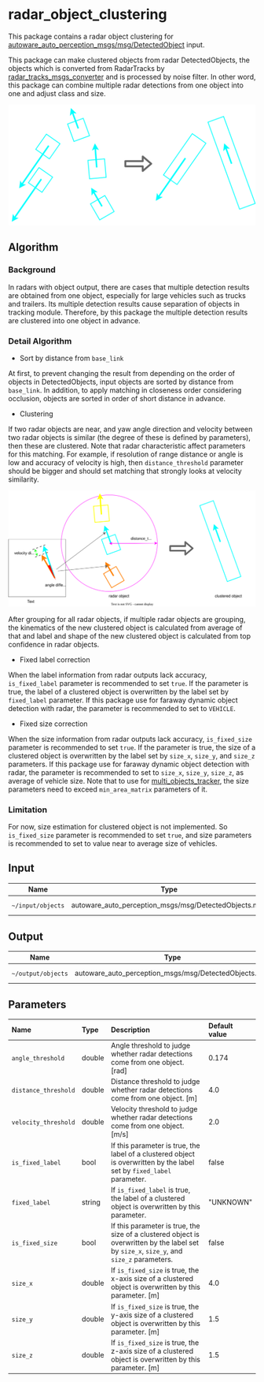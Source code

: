 # radar_object_clustering

This package contains a radar object clustering for [autoware_auto_perception_msgs/msg/DetectedObject](https://gitlab.com/autowarefoundation/autoware.auto/autoware_auto_msgs/-/blob/master/autoware_auto_perception_msgs/msg/DetectedObject.idl) input.

This package can make clustered objects from radar DetectedObjects, the objects which is converted from RadarTracks by [radar_tracks_msgs_converter](https://github.com/autowarefoundation/autoware.universe/tree/main/perception/radar_tracks_msgs_converter) and is processed by noise filter.
In other word, this package can combine multiple radar detections from one object into one and adjust class and size.

![radar_clustering](docs/radar_clustering.drawio.svg)

## Algorithm

### Background

In radars with object output, there are cases that multiple detection results are obtained from one object, especially for large vehicles such as trucks and trailers.
Its multiple detection results cause separation of objects in tracking module.
Therefore, by this package the multiple detection results are clustered into one object in advance.

### Detail Algorithm

- Sort by distance from `base_link`

At first, to prevent changing the result from depending on the order of objects in DetectedObjects, input objects are sorted by distance from `base_link`.
In addition, to apply matching in closeness order considering occlusion, objects are sorted in order of short distance in advance.

- Clustering

If two radar objects are near, and yaw angle direction and velocity between two radar objects is similar (the degree of these is defined by parameters), then these are clustered.
Note that radar characteristic affect parameters for this matching.
For example, if resolution of range distance or angle is low and accuracy of velocity is high, then `distance_threshold` parameter should be bigger and should set matching that strongly looks at velocity similarity.

![clustering](docs/clustering.drawio.svg)

After grouping for all radar objects, if multiple radar objects are grouping, the kinematics of the new clustered object is calculated from average of that and label and shape of the new clustered object is calculated from top confidence in radar objects.

- Fixed label correction

When the label information from radar outputs lack accuracy, `is_fixed_label` parameter is recommended to set `true`.
If the parameter is true, the label of a clustered object is overwritten by the label set by `fixed_label` parameter.
If this package use for faraway dynamic object detection with radar, the parameter is recommended to set to `VEHICLE`.

- Fixed size correction

When the size information from radar outputs lack accuracy, `is_fixed_size` parameter is recommended to set `true`.
If the parameter is true, the size of a clustered object is overwritten by the label set by `size_x`, `size_y`, and `size_z` parameters.
If this package use for faraway dynamic object detection with radar, the parameter is recommended to set to
`size_x`, `size_y`, `size_z`, as average of vehicle size.
Note that to use for [multi_objects_tracker](https://github.com/autowarefoundation/autoware.universe/tree/main/perception/multi_object_tracker), the size parameters need to exceed `min_area_matrix` parameters of it.

### Limitation

For now, size estimation for clustered object is not implemented.
So `is_fixed_size` parameter is recommended to set `true`, and size parameters is recommended to set to value near to average size of vehicles.

## Input

| Name              | Type                                                  | Description    |
| ----------------- | ----------------------------------------------------- | -------------- |
| `~/input/objects` | autoware_auto_perception_msgs/msg/DetectedObjects.msg | Radar objects. |

## Output

| Name               | Type                                                  | Description    |
| ------------------ | ----------------------------------------------------- | -------------- |
| `~/output/objects` | autoware_auto_perception_msgs/msg/DetectedObjects.msg | Output objects |

## Parameters

| Name                 | Type   | Description                                                                                                                               | Default value |
| :------------------- | :----- | :---------------------------------------------------------------------------------------------------------------------------------------- | :------------ |
| `angle_threshold`    | double | Angle threshold to judge whether radar detections come from one object. [rad]                                                             | 0.174         |
| `distance_threshold` | double | Distance threshold to judge whether radar detections come from one object. [m]                                                            | 4.0           |
| `velocity_threshold` | double | Velocity threshold to judge whether radar detections come from one object. [m/s]                                                          | 2.0           |
| `is_fixed_label`     | bool   | If this parameter is true, the label of a clustered object is overwritten by the label set by `fixed_label` parameter.                    | false         |
| `fixed_label`        | string | If `is_fixed_label` is true, the label of a clustered object is overwritten by this parameter.                                            | "UNKNOWN"     |
| `is_fixed_size`      | bool   | If this parameter is true, the size of a clustered object is overwritten by the label set by `size_x`, `size_y`, and `size_z` parameters. | false         |
| `size_x`             | double | If `is_fixed_size` is true, the x-axis size of a clustered object is overwritten by this parameter. [m]                                   | 4.0           |
| `size_y`             | double | If `is_fixed_size` is true, the y-axis size of a clustered object is overwritten by this parameter. [m]                                   | 1.5           |
| `size_z`             | double | If `is_fixed_size` is true, the z-axis size of a clustered object is overwritten by this parameter. [m]                                   | 1.5           |
